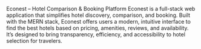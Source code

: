  Econest – Hotel Comparison & Booking Platform
Econest is a full-stack web application that simplifies hotel discovery, comparison, and booking. Built with the MERN stack, Econest offers users a modern, intuitive interface to find the best hotels based on pricing, amenities, reviews, and availability. It’s designed to bring transparency, efficiency, and accessibility to hotel selection for travelers.
